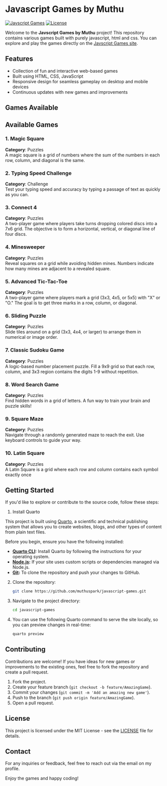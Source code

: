 # Javascript Games by Muthu

[![Javscript Games](https://img.shields.io/badge/GitHub-Pages-blue.svg)](https://games.muthu.co/)
[![License](https://img.shields.io/badge/License-MIT-green.svg)](LICENSE)

Welcome to the **Javscript Games by Muthu** project! This repository contains various games built with purely javascript, html and css. You can explore and play the games directly on the [Javscript Games site](https://games.muthu.co/).

## Features

- Collection of fun and interactive web-based games
- Built using HTML, CSS, JavaScript
- Responsive design for seamless gameplay on desktop and mobile devices
- Continuous updates with new games and improvements

## Games Available

## Available Games

### 1. Magic Square
**Category**: Puzzles  
A magic square is a grid of numbers where the sum of the numbers in each row, column, and diagonal is the same.

### 2. Typing Speed Challenge
**Category**: Challenge  
Test your typing speed and accuracy by typing a passage of text as quickly as you can.

### 3. Connect 4
**Category**: Puzzles  
A two-player game where players take turns dropping colored discs into a 7x6 grid. The objective is to form a horizontal, vertical, or diagonal line of four discs.

### 4. Minesweeper
**Category**: Puzzles  
Reveal squares on a grid while avoiding hidden mines. Numbers indicate how many mines are adjacent to a revealed square.

### 5. Advanced Tic-Tac-Toe
**Category**: Puzzles  
A two-player game where players mark a grid (3x3, 4x5, or 5x5) with "X" or "O." The goal is to get three marks in a row, column, or diagonal.

### 6. Sliding Puzzle
**Category**: Puzzles  
Slide tiles around on a grid (3x3, 4x4, or larger) to arrange them in numerical or image order.

### 7. Classic Sudoku Game
**Category**: Puzzles  
A logic-based number placement puzzle. Fill a 9x9 grid so that each row, column, and 3x3 region contains the digits 1-9 without repetition.

### 8. Word Search Game
**Category**: Puzzles  
Find hidden words in a grid of letters. A fun way to train your brain and puzzle skills!

### 9. Square Maze
**Category**: Puzzles  
Navigate through a randomly generated maze to reach the exit. Use keyboard controls to guide your way.

### 10. Latin Square
**Category**: Puzzles  
A Latin Square is a grid where each row and column contains each symbol exactly once


## Getting Started

If you'd like to explore or contribute to the source code, follow these steps:

1. Install Quarto

This project is built using [Quarto](https://quarto.org/), a scientific and technical publishing system that allows you to create websites, blogs, and other types of content from plain text files.

Before you begin, ensure you have the following installed:

- **[Quarto CLI](https://quarto.org/docs/get-started/):** Install Quarto by following the instructions for your operating system.
- **[Node.js](https://nodejs.org/en/download/):** If your site uses custom scripts or dependencies managed via Node.js.
- **[Git](https://git-scm.com/):** To clone the repository and push your changes to GitHub.

2. Clone the repository:

    ```bash
    git clone https://github.com/muthuspark/javascript-games.git
    ```
3. Navigate to the project directory:

    ```bash
    cd javascript-games
    ```
4. You can use the following Quarto command to serve the site locally, so you can preview changes in real-time:

    ```bash
    quarto preview
    ```

## Contributing

Contributions are welcome! If you have ideas for new games or improvements to the existing ones, feel free to fork the repository and create a pull request.

1. Fork the project.
2. Create your feature branch (`git checkout -b feature/AmazingGame`).
3. Commit your changes (`git commit -m 'Add an amazing new game'`).
4. Push to the branch (`git push origin feature/AmazingGame`).
5. Open a pull request.

## License

This project is licensed under the MIT License - see the [LICENSE](LICENSE) file for details.

## Contact

For any inquiries or feedback, feel free to reach out via the email on my profile.

Enjoy the games and happy coding!

